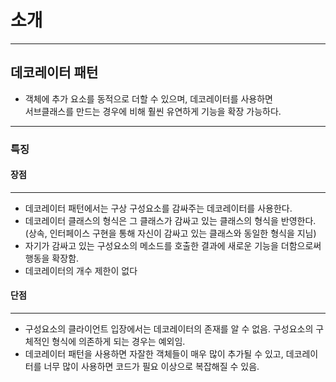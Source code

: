 # 소개
---
## 데코레이터 패턴
- 객체에 추가 요소를 동적으로 더할 수 있으며, 데코레이터를 사용하면  
서브클래스를 만드는 경우에 비해 훨씬 유연하게 기능을 확장 가능하다.

---

### 특징

#### 장점
----
- 데코레이터 패턴에서는 구상 구성요소를 감싸주는 데코레이터를 사용한다.
- 데코레이터 클래스의 형식은 그 클래스가 감싸고 있는 클래스의 형식을 반영한다.
(상속, 인터페이스 구현을 통해 자신이 감싸고 있는 클래스와 동일한 형식을 지님)
- 자기가 감싸고 있는 구성요소의 메소드를 호출한 결과에 새로운 기능을 더함으로써 행동을 확장함.
- 데코레이터의 개수 제한이 없다

#### 단점
-----
- 구성요소의 클라이언트 입장에서는 데코레이터의 존재를 알 수 없음. 구성요소의 구체적인 형식에 의존하게 되는 경우는 예외임.
- 데코레이터 패턴을 사용하면 자잘한 객체들이 매우 많이 추가될 수 있고, 데코레이터를 너무 많이 사용하면 코드가
필요 이상으로 복잡해질 수 있음.
